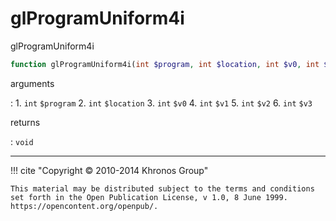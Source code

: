 # glProgramUniform4i
glProgramUniform4i

```php
function glProgramUniform4i(int $program, int $location, int $v0, int $v1, int $v2, int $v3) : void
```

arguments

:    1. `int` `$program` 
    2. `int` `$location` 
    3. `int` `$v0` 
    4. `int` `$v1` 
    5. `int` `$v2` 
    6. `int` `$v3` 

returns

:    `void` 

---
     

!!! cite "Copyright © 2010-2014 Khronos Group"

    This material may be distributed subject to the terms and conditions set forth in the Open Publication License, v 1.0, 8 June 1999. https://opencontent.org/openpub/.